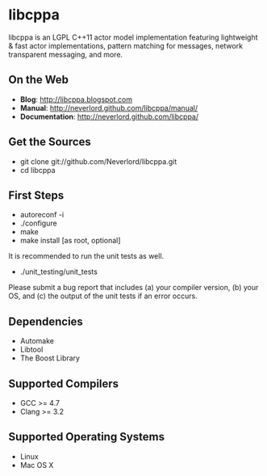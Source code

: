 libcppa
=======

libcppa is an LGPL C++11 actor model implementation featuring lightweight & fast
actor implementations, pattern matching for messages,
network transparent messaging, and more.


On the Web
----------

* __Blog__: http://libcppa.blogspot.com
* __Manual__: http://neverlord.github.com/libcppa/manual/
* __Documentation__: http://neverlord.github.com/libcppa/


Get the Sources
---------------

* git clone git://github.com/Neverlord/libcppa.git
* cd libcppa


First Steps
-----------

* autoreconf -i
* ./configure
* make
* make install [as root, optional]

It is recommended to run the unit tests as well.

* ./unit_testing/unit_tests

Please submit a bug report that includes (a) your compiler version, (b) your OS,
and (c) the output of the unit tests if an error occurs.


Dependencies
------------

* Automake
* Libtool
* The Boost Library


Supported Compilers
-------------------

* GCC >= 4.7
* Clang >= 3.2


Supported Operating Systems
---------------------------

* Linux
* Mac OS X
